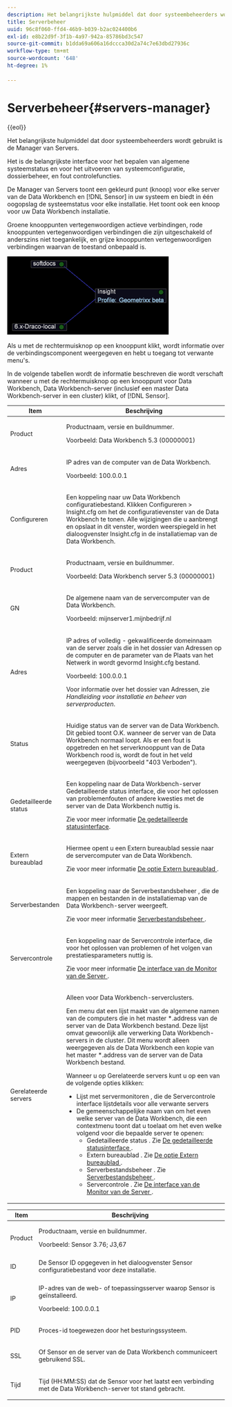 ```yaml
---
description: Het belangrijkste hulpmiddel dat door systeembeheerders wordt gebruikt is de Manager van Servers.
title: Serverbeheer
uuid: 96c8f060-ffd4-46b9-b039-b2ac024400b6
exl-id: e8b22d9f-3f1b-4a97-942a-85786bd3c547
source-git-commit: b1dda69a606a16dccca30d2a74c7e63dbd27936c
workflow-type: tm+mt
source-wordcount: '648'
ht-degree: 1%

---
```


# Serverbeheer{#servers-manager}

{{eol}}

Het belangrijkste hulpmiddel dat door systeembeheerders wordt gebruikt is de Manager van Servers.

Het is de belangrijkste interface voor het bepalen van algemene systeemstatus en voor het uitvoeren van systeemconfiguratie, dossierbeheer, en fout controlefuncties.

De Manager van Servers toont een gekleurd punt (knoop) voor elke server van de Data Workbench en [!DNL Sensor] in uw systeem en biedt in één oogopslag de systeemstatus voor elke installatie. Het toont ook een knoop voor uw Data Workbench installatie.

Groene knooppunten vertegenwoordigen actieve verbindingen, rode knooppunten vertegenwoordigen verbindingen die zijn uitgeschakeld of anderszins niet toegankelijk, en grijze knooppunten vertegenwoordigen verbindingen waarvan de toestand onbepaald is.

![](assets/vis_SysStat_RedGreenDots.png)

Als u met de rechtermuisknop op een knooppunt klikt, wordt informatie over de verbindingscomponent weergegeven en hebt u toegang tot verwante menu&#39;s.

In de volgende tabellen wordt de informatie beschreven die wordt verschaft wanneer u met de rechtermuisknop op een knooppunt voor Data Workbench, Data Workbench-server (inclusief een master Data Workbench-server in een cluster) klikt, of [!DNL Sensor].

<table id="table_C459CAAB07D34144B5BFFCCC84C2BB37"> 
 <thead> 
  <tr> 
   <th colname="col1" class="entry"> Item </th> 
   <th colname="col2" class="entry"> Beschrijving </th> 
  </tr> 
 </thead>
 <tbody> 
  <tr> 
   <td colname="col1"> <p>Product </p> </td> 
   <td colname="col2"> <p>Productnaam, versie en buildnummer. </p> <p>Voorbeeld: Data Workbench 5.3 (00000001) </p> </td> 
  </tr> 
  <tr> 
   <td colname="col1"> <p>Adres </p> </td> 
   <td colname="col2"> <p>IP adres van de computer van de Data Workbench. </p> <p>Voorbeeld: 100.0.0.1 </p> </td> 
  </tr> 
  <tr> 
   <td colname="col1"> <p>Configureren </p> </td> 
   <td colname="col2"> <p>Een koppeling naar uw <span class="keyword"> Data Workbench </span> configuratiebestand. Klikken <span class="uicontrol"> Configureren </span> &gt; <span class="uicontrol"> Insight.cfg </span> om het de configuratievenster van de Data Workbench te tonen. Alle wijzigingen die u aanbrengt en opslaat in dit venster, worden weerspiegeld in het dialoogvenster <span class="filepath"> Insight.cfg </span> in de installatiemap van de Data Workbench. </p> </td> 
  </tr> 
  <tr> 
   <td colname="col1"> <p>Product </p> </td> 
   <td colname="col2"> <p>Productnaam, versie en buildnummer. </p> <p>Voorbeeld: Data Workbench server 5.3 (00000001) </p> </td> 
  </tr> 
  <tr> 
   <td colname="col1"> <p>GN </p> </td> 
   <td colname="col2"> <p>De algemene naam van de servercomputer van de Data Workbench. </p> <p>Voorbeeld: <span class="filepath"> mijnserver1.mijnbedrijf.nl </span> </p> </td> 
  </tr> 
  <tr> 
   <td colname="col1"> <p>Adres </p> </td> 
   <td colname="col2"> <p>IP adres of volledig - gekwalificeerde domeinnaam van de server zoals die in het dossier van Adressen op de computer en de parameter van de Plaats van het Netwerk in wordt gevormd <span class="filepath"> Insight.cfg </span> bestand. </p> <p>Voorbeeld: 100.0.0.1 </p> <p>Voor informatie over het dossier van Adressen, zie <i>Handleiding voor installatie en beheer van serverproducten</i>. </p> </td> 
  </tr> 
  <tr> 
   <td colname="col1"> <p>Status </p> </td> 
   <td colname="col2"> <p>Huidige status van de server van de Data Workbench. Dit gebied toont O.K. wanneer de server van de Data Workbench normaal loopt. Als er een fout is opgetreden en het serverknooppunt van de Data Workbench rood is, wordt de fout in het veld weergegeven (bijvoorbeeld "403 Verboden"). </p> </td> 
  </tr> 
  <tr> 
   <td colname="col1"> <p>Gedetailleerde status </p> </td> 
   <td colname="col2"> <p>Een koppeling naar de <span class="keyword"> Data Workbench-server </span> <span class="wintitle"> Gedetailleerde status </span> interface, die voor het oplossen van problemenfouten of andere kwesties met de server van de Data Workbench nuttig is. </p> <p>Zie voor meer informatie <a href="../../../home/c-get-started/c-admin-intrf/c-det-stat-interf.md"> De gedetailleerde statusinterface</a>. </p> </td> 
  </tr> 
  <tr> 
   <td colname="col1"> <p>Extern bureaublad </p> </td> 
   <td colname="col2"> <p>Hiermee opent u een <span class="wintitle"> Extern bureaublad </span> sessie naar de servercomputer van de Data Workbench. </p> <p>Zie voor meer informatie <a href="../../../home/c-get-started/c-admin-intrf/t-rmt-dsktp-opt.md#task-dc0bdb4630474a17af67b931bc22d9ef"> De optie Extern bureaublad </a>. </p> </td> 
  </tr> 
  <tr> 
   <td colname="col1"> <p>Serverbestanden </p> </td> 
   <td colname="col2"> <p>Een koppeling naar de <span class="wintitle"> Serverbestandsbeheer </span>, die de mappen en bestanden in de installatiemap van de Data Workbench-server weergeeft. </p> <p>Zie voor meer informatie <a href="../../../home/c-get-started/c-admin-intrf/c-svr-files-mgr.md#concept-73a0808487c8424285ae7302f53bc5f4"> Serverbestandsbeheer </a>. </p> </td> 
  </tr> 
  <tr> 
   <td colname="col1"> <p>Servercontrole </p> </td> 
   <td colname="col2"> <p>Een koppeling naar de <span class="wintitle"> Servercontrole </span> interface, die voor het oplossen van problemen of het volgen van prestatiesparameters nuttig is. </p> <p>Zie voor meer informatie <a href="../../../home/c-get-started/c-admin-intrf/c-svr-mtr-intfc.md#concept-3bea7441de20409585e63060d5489f45"> De interface van de Monitor van de Server </a>. </p> </td> 
  </tr> 
  <tr> 
   <td colname="col1"> <p>Gerelateerde servers </p> </td> 
   <td colname="col2"> <p>Alleen voor Data Workbench-serverclusters. </p> <p>Een menu dat een lijst maakt van de algemene namen van de computers die in het master <span class="filepath"> *.address van de server van de Data Workbench </span> bestand. Deze lijst omvat gewoonlijk alle verwerking <span class="keyword"> Data Workbench-servers </span> in de cluster. Dit menu wordt alleen weergegeven als de Data Workbench een kopie van het master <span class="filepath"> *.address van de server van de Data Workbench </span> bestand. </p> <p>Wanneer u op <span class="uicontrol"> Gerelateerde servers </span>kunt u op een van de volgende opties klikken: 
     <ul id="ul_3B28B8579B1945FD80669EDFDFDA84A6"> 
      <li id="li_90094B46CB304C179136BB75FF0D6DBD"> <span class="uicontrol"> Lijst met servermonitoren </span>, die de <span class="wintitle"> Servercontrole </span> interface lijstdetails voor alle verwante servers </li> 
      <li id="li_CD6FF5BB52874ABCB536C2DE2376587A">De gemeenschappelijke naam van om het even welke server van de Data Workbench, die een contextmenu toont dat u toelaat om het even welke volgend voor die bepaalde server te openen: 
       <ul id="ul_928510D1DE68471583F2EE7547AEB824"> 
        <li id="li_8399338137354A59B9B4D24AF7EEE868"> <span class="uicontrol"> Gedetailleerde status </span>. Zie <a href="../../../home/c-get-started/c-admin-intrf/c-det-stat-interf.md"> De gedetailleerde statusinterface </a>. </li> 
        <li id="li_0FE569C56B3F4583BC1F3DF3B4F55765"> <span class="uicontrol"> Extern bureaublad </span>. Zie <a href="../../../home/c-get-started/c-admin-intrf/t-rmt-dsktp-opt.md#task-dc0bdb4630474a17af67b931bc22d9ef"> De optie Extern bureaublad </a>. </li> 
        <li id="li_2B6F8419CB5945C9B411F6A7C2C859FF"> <span class="uicontrol"> Serverbestandsbeheer </span>. Zie <a href="../../../home/c-get-started/c-admin-intrf/c-svr-files-mgr.md#concept-73a0808487c8424285ae7302f53bc5f4"> Serverbestandsbeheer </a>. </li> 
        <li id="li_F22F974EB4DE4F0F93623AE98C7DCEBC"> <span class="uicontrol"> Servercontrole </span>. Zie <a href="../../../home/c-get-started/c-admin-intrf/c-svr-mtr-intfc.md#concept-3bea7441de20409585e63060d5489f45"> De interface van de Monitor van de Server </a>. </li> 
       </ul> </li> 
     </ul> </p> </td> 
  </tr> 
 </tbody> 
</table>

<table id="table_5BFA0AFE2D9A4337BF04343879DAD03B"> 
 <thead> 
  <tr> 
   <th colname="col1" class="entry"> Item </th> 
   <th colname="col2" class="entry"> Beschrijving </th> 
  </tr> 
 </thead>
 <tbody> 
  <tr> 
   <td colname="col1"> <p>Product </p> </td> 
   <td colname="col2"> <p>Productnaam, versie en buildnummer. </p> <p>Voorbeeld: Sensor 3.76; J3,67 </p> </td> 
  </tr> 
  <tr> 
   <td colname="col1"> <p>ID </p> </td> 
   <td colname="col2"> De <span class="wintitle"> Sensor </span> ID opgegeven in het dialoogvenster <span class="wintitle"> Sensor </span> configuratiebestand voor deze installatie. </td> 
  </tr> 
  <tr> 
   <td colname="col1"> <p>IP </p> </td> 
   <td colname="col2"> <p>IP-adres van de web- of toepassingsserver waarop <span class="wintitle"> Sensor </span> is geïnstalleerd. </p> <p>Voorbeeld: 100.0.0.1 </p> </td> 
  </tr> 
  <tr> 
   <td colname="col1"> <p>PID </p> </td> 
   <td colname="col2"> <p>Proces-id toegewezen door het besturingssysteem. </p> </td> 
  </tr> 
  <tr> 
   <td colname="col1"> <p>SSL </p> </td> 
   <td colname="col2"> <p>Of <span class="wintitle"> Sensor </span> en de server van de Data Workbench communiceert gebruikend SSL. </p> </td> 
  </tr> 
  <tr> 
   <td colname="col1"> <p>Tijd </p> </td> 
   <td colname="col2"> <p>Tijd (HH:MM:SS) dat de <span class="wintitle"> Sensor </span> voor het laatst een verbinding met de Data Workbench-server tot stand gebracht. </p> </td> 
  </tr> 
 </tbody> 
</table>
